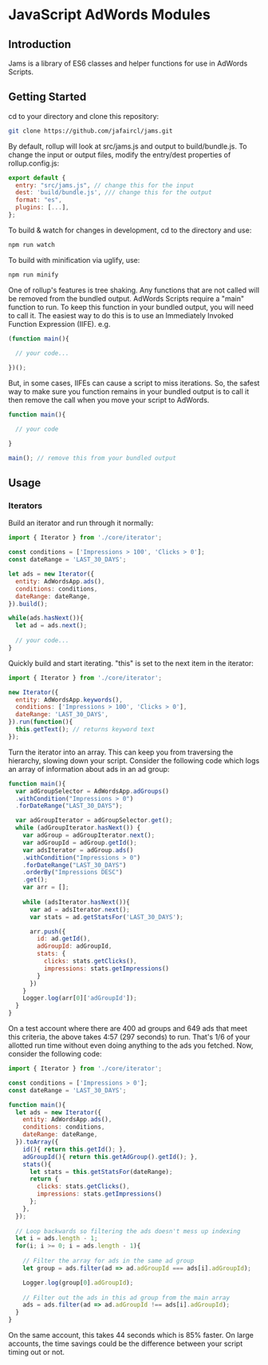 # JavaScript AdWords Modules

## Introduction

Jams is a library of ES6 classes and helper functions for use in AdWords Scripts.

## Getting Started

cd to your directory and clone this repository:

```sh
git clone https://github.com/jafaircl/jams.git
```

By default, rollup will look at src/jams.js and output to build/bundle.js. To change the input or output files, modify the entry/dest properties of rollup.config.js:

```javascript
export default {
  entry: "src/jams.js", // change this for the input
  dest: 'build/bundle.js', /// change this for the output
  format: "es",
  plugins: [...],
};
```

To build & watch for changes in development, cd to the directory and use:

```sh
npm run watch
```

To build with minification via uglify, use:

```sh
npm run minify
```

One of rollup's features is tree shaking. Any functions that are not called will be removed from the bundled output. AdWords Scripts require a "main" function to run. To keep this function in your bundled output, you will need to call it. The easiest way to do this is to use an Immediately Invoked Function Expression (IIFE). e.g.

```javascript
(function main(){

  // your code...
  
})();
```

But, in some cases, IIFEs can cause a script to miss iterations. So, the safest way to make sure you function remains in your bundled output is to call it then remove the call when you move your script to AdWords.

```javascript
function main(){

  // your code

}

main(); // remove this from your bundled output
```

## Usage

### Iterators

Build an iterator and run through it normally:

```javascript
import { Iterator } from './core/iterator';

const conditions = ['Impressions > 100', 'Clicks > 0'];
const dateRange = 'LAST_30_DAYS';

let ads = new Iterator({
  entity: AdWordsApp.ads(),
  conditions: conditions,
  dateRange: dateRange,
}).build();

while(ads.hasNext()){
  let ad = ads.next();
  
  // your code...
}
```

Quickly build and start iterating. "this" is set to the next item in the iterator:

```javascript
import { Iterator } from './core/iterator';

new Iterator({
  entity: AdWordsApp.keywords(),
  conditions: ['Impressions > 100', 'Clicks > 0'],
  dateRange: 'LAST_30_DAYS',
}).run(function(){
  this.getText(); // returns keyword text
});
```

Turn the iterator into an array. This can keep you from traversing the hierarchy, slowing down your script. Consider the following code which logs an array of information about ads in an ad group:

```javascript
function main(){
  var adGroupSelector = AdWordsApp.adGroups()
  .withCondition("Impressions > 0")
  .forDateRange("LAST_30_DAYS");

  var adGroupIterator = adGroupSelector.get();
  while (adGroupIterator.hasNext()) {
    var adGroup = adGroupIterator.next();
    var adGroupId = adGroup.getId();
    var adsIterator = adGroup.ads()
    .withCondition("Impressions > 0")
    .forDateRange("LAST_30_DAYS")
    .orderBy("Impressions DESC")
    .get();
    var arr = [];
    
    while (adsIterator.hasNext()){
      var ad = adsIterator.next();
      var stats = ad.getStatsFor('LAST_30_DAYS');

      arr.push({
        id: ad.getId(),
        adGroupId: adGroupId,
        stats: {
          clicks: stats.getClicks(),
          impressions: stats.getImpressions()
        }
      })
    }
    Logger.log(arr[0]['adGroupId']);
  }
}
```

On a test account where there are 400 ad groups and 649 ads that meet this criteria, the above takes 4:57 (297 seconds) to run. That's 1/6 of your allotted run time without even doing anything to the ads you fetched. Now, consider the following code:

```javascript
import { Iterator } from './core/iterator';

const conditions = ['Impressions > 0'];
const dateRange = 'LAST_30_DAYS';

function main(){
  let ads = new Iterator({
    entity: AdWordsApp.ads(),
    conditions: conditions,
    dateRange: dateRange,
  }).toArray({
    id(){ return this.getId(); },
    adGroupId(){ return this.getAdGroup().getId(); },
    stats(){ 
      let stats = this.getStatsFor(dateRange);
      return {
        clicks: stats.getClicks(),
        impressions: stats.getImpressions()
      };
    },
  });
  
  // Loop backwards so filtering the ads doesn't mess up indexing
  let i = ads.length - 1;
  for(i; i >= 0; i = ads.length - 1){
    
    // Filter the array for ads in the same ad group
    let group = ads.filter(ad => ad.adGroupId === ads[i].adGroupId);

    Logger.log(group[0].adGroupId);
    
    // Filter out the ads in this ad group from the main array
    ads = ads.filter(ad => ad.adGroupId !== ads[i].adGroupId);
  }
}
```

On the same account, this takes 44 seconds which is 85% faster. On large accounts, the time savings could be the difference between your script timing out or not.
